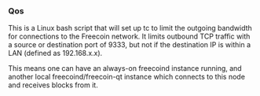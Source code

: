 ### Qos ###

This is a Linux bash script that will set up tc to limit the outgoing bandwidth for connections to the Freecoin network. It limits outbound TCP traffic with a source or destination port of 9333, but not if the destination IP is within a LAN (defined as 192.168.x.x).

This means one can have an always-on freecoind instance running, and another local freecoind/freecoin-qt instance which connects to this node and receives blocks from it.
